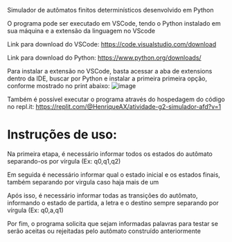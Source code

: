 Simulador de autômatos finitos determinísticos desenvolvido em Python

O programa pode ser executado em VSCode, tendo o Python instalado em sua máquina e a extensão da linguagem no VScode

Link para download do VSCode: https://code.visualstudio.com/download

Link para download do Python: https://www.python.org/downloads/

Para instalar a extensão no VSCode, basta acessar a aba de extensions dentro da IDE, buscar por Python e instalar a primeira primeira opção, conforme mostrado no print abaixo:
![image](https://github.com/HenriqueAX/simulador-afd-py/assets/15336118/be03c453-5b0c-4f8f-9cb5-bbbe9de825bb)

Também é possível executar o programa através do hospedagem do código no repl.it: https://replit.com/@HenriqueAX/atividade-g2-simulador-afd?v=1

# Instruções de uso:

Na primeira etapa, é necessário informar todos os estados do autômato separando-os por vírgula (Ex: q0,q1,q2)

Em seguida é necessário informar qual o estado inicial e os estados finais, também separando por virgula caso haja mais de um

Após isso, é necessário informar todas as transições do autômato, informando o estado de partida, a letra e o destino sempre separando por vírgula (Ex: q0,a,q1)

Por fim, o programa solicita que sejam informadas palavras para testar se serão aceitas ou rejeitadas pelo autômato construído anteriormente
